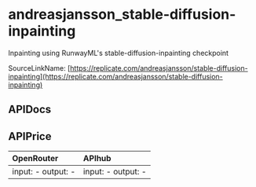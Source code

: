 # andreasjansson_stable-diffusion-inpainting

Inpainting using RunwayML's stable-diffusion-inpainting checkpoint

SourceLinkName: [https://replicate.com/andreasjansson/stable-diffusion-inpainting](https://replicate.com/andreasjansson/stable-diffusion-inpainting)

## APIDocs



## APIPrice

| OpenRouter | APIhub |
|:---|:---|
| input: - output: - | input: - output: - |
